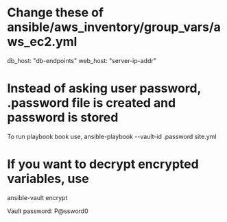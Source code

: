 # Change these of ansible/aws_inventory/group_vars/aws_ec2.yml
db_host: "db-endpoints"
web_host: "server-ip-addr"

# Instead of asking user password, .password file is created and password is stored 
To run playbook book use,
ansible-playbook --vault-id .password site.yml


# If you want to decrypt encrypted variables, use
ansible-vault encrypt <path-to-vars-file>

Vault password: P@ssword0
